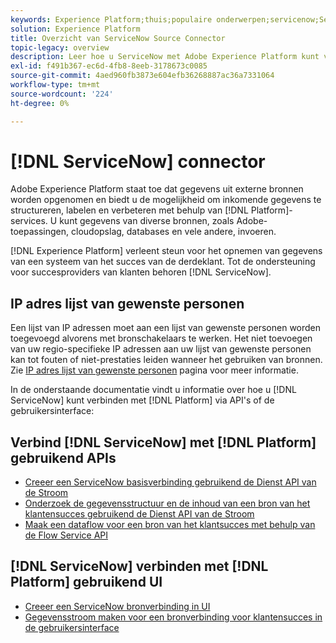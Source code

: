 ```yaml
---
keywords: Experience Platform;thuis;populaire onderwerpen;servicenow;ServiceNow
solution: Experience Platform
title: Overzicht van ServiceNow Source Connector
topic-legacy: overview
description: Leer hoe u ServiceNow met Adobe Experience Platform kunt verbinden met behulp van API's of de gebruikersinterface.
exl-id: f491b367-ec6d-4fb8-8eeb-3178673c0085
source-git-commit: 4aed960fb3873e604efb36268887ac36a7331064
workflow-type: tm+mt
source-wordcount: '224'
ht-degree: 0%

---
```


# [!DNL ServiceNow] connector

Adobe Experience Platform staat toe dat gegevens uit externe bronnen worden opgenomen en biedt u de mogelijkheid om inkomende gegevens te structureren, labelen en verbeteren met behulp van [!DNL Platform]-services. U kunt gegevens van diverse bronnen, zoals Adobe-toepassingen, cloudopslag, databases en vele andere, invoeren.

[!DNL Experience Platform] verleent steun voor het opnemen van gegevens van een systeem van het succes van de derdeklant. Tot de ondersteuning voor succesproviders van klanten behoren [!DNL ServiceNow].

## IP adres lijst van gewenste personen

Een lijst van IP adressen moet aan een lijst van gewenste personen worden toegevoegd alvorens met bronschakelaars te werken. Het niet toevoegen van uw regio-specifieke IP adressen aan uw lijst van gewenste personen kan tot fouten of niet-prestaties leiden wanneer het gebruiken van bronnen. Zie [IP adres lijst van gewenste personen](../../ip-address-allow-list.md) pagina voor meer informatie.

In de onderstaande documentatie vindt u informatie over hoe u [!DNL ServiceNow] kunt verbinden met [!DNL Platform] via API&#39;s of de gebruikersinterface:

## Verbind [!DNL ServiceNow] met [!DNL Platform] gebruikend APIs

- [Creeer een ServiceNow basisverbinding gebruikend de Dienst API van de Stroom](../../tutorials/api/create/customer-success/servicenow.md)
- [Onderzoek de gegevensstructuur en de inhoud van een bron van het klantensucces gebruikend de Dienst API van de Stroom](../../tutorials/api/explore/customer-success.md)
- [Maak een dataflow voor een bron van het klantsucces met behulp van de Flow Service API](../../tutorials/api/collect/customer-success.md)

## [!DNL ServiceNow] verbinden met [!DNL Platform] gebruikend UI

- [Creeer een ServiceNow bronverbinding in UI](../../tutorials/ui/create/customer-success/servicenow.md)
- [Gegevensstroom maken voor een bronverbinding voor klantensucces in de gebruikersinterface](../../tutorials/ui/dataflow/customer-success.md)

